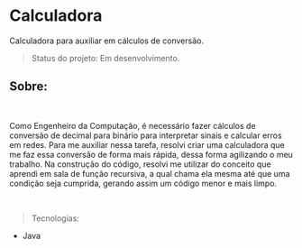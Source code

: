 <h1>Calculadora</h1>

Calculadora para auxiliar em cálculos de conversão.

>Status do projeto: Em desenvolvimento.

<h2>Sobre:</h2>
<br>
<p>Como Engenheiro da Computação, é necessário fazer cálculos de conversão de decimal para binário para interpretar sinais e calcular erros em redes. Para me auxiliar nessa tarefa, resolvi criar uma calculadora que me faz essa conversão de forma mais rápida, dessa forma agilizando o meu trabalho. Na construção do código, resolvi me utilizar do conceito que aprendi em sala de função recursiva, a qual chama ela mesma até que uma condição seja cumprida, gerando assim um código menor e mais limpo.</p>

<br>

>Tecnologias:
* Java